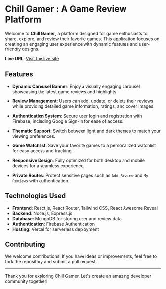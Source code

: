 
# Chill Gamer : A Game Review Platform

Welcome to **Chill Gamer**, a platform designed for game enthusiasts to share, explore, and review their favorite games. This application focuses on creating an engaging user experience with dynamic features and user-friendly designs.


**Live URL**: [Visit the live site](https://chill-gamer-3c8fa.web.app/)

## Features

- **Dynamic Carousel Banner**: Enjoy a visually engaging carousel showcasing the latest game reviews and highlights.

- **Review Management**: Users can add, update, or delete their reviews while providing detailed game information, ratings, and cover images.

- **Authentication System**: Secure user login and registration with Firebase, including Google Sign-In for ease of access.

- **Thematic Support**: Switch between light and dark themes to match your viewing preferences.

- **Game Watchlist**: Save your favorite games to a personalized watchlist for easy access and tracking.

- **Responsive Design**: Fully optimized for both desktop and mobile devices for a seamless experience.

- **Private Routes**: Protect sensitive pages such as `Add Review` and `My Reviews` with authentication.

## Technologies Used

- **Frontend**: React.js, React Router, Tailwind CSS, React Awesome Reveal
- **Backend**: Node.js, Express.js
- **Database**: MongoDB for storing user and review data
- **Authentication**: Firebase Authentication
- **Hosting**: Vercel for serverless deployment

## Contributing

We welcome contributions! If you have ideas or improvements, feel free to fork the repository and submit a pull request.

---
Thank you for exploring Chill Gamer. Let's create an amazing developer community together!


















